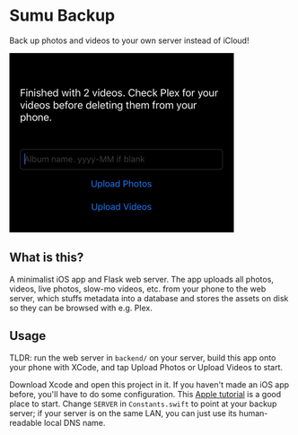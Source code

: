 # Sumu Backup
Back up photos and videos to your own server instead of iCloud!

![alt text](ios/imgs/appdemo.gif)

## What is this?
A minimalist iOS app and Flask web server. The app uploads all photos, videos, live photos, slow-mo videos, etc. from your phone to the web server, which stuffs metadata into a database and stores the assets on disk so they can be browsed with e.g. Plex.

## Usage
TLDR: run the web server in `backend/` on your server, build this app onto your phone with XCode, and tap Upload Photos or Upload Videos to start.

Download Xcode and open this project in it. If you haven't made an iOS app before, you'll have to do some configuration. This [Apple tutorial](https://developer.apple.com/library/archive/referencelibrary/GettingStarted/DevelopiOSAppsSwift/) is a good place to start. Change `SERVER` in `Constants.swift` to point at your backup server; if your server is on the same LAN, you can just use its human-readable local DNS name.
